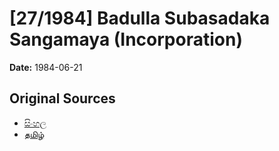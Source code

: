 # [27/1984] Badulla Subasadaka Sangamaya (Incorporation)

**Date:** 1984-06-21

## Original Sources

- [සිංහල](https://documents.gov.lk/view/acts/1984/6/27-1984_S.pdf)
- [தமிழ்](https://documents.gov.lk/view/acts/1984/6/27-1984_T.pdf)
